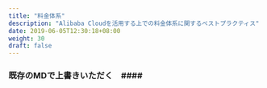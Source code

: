 ```yaml
---
title: "料金体系"
description: "Alibaba Cloudを活用する上での料金体系に関するベストプラクティス"
date: 2019-06-05T12:30:18+08:00
weight: 30
draft: false
---
```


### 既存のMDで上書きいただく　####